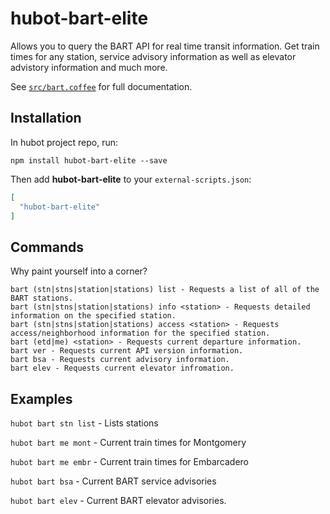 # hubot-bart-elite

Allows you to query the BART API for real time transit information.  Get train times for any station, service advisory information as well as elevator advistory information and much more.

See [`src/bart.coffee`](https://github.com/zpatten/hubot-bart-elite/blob/master/src/bart.coffee) for full documentation.

## Installation

In hubot project repo, run:

`npm install hubot-bart-elite --save`

Then add **hubot-bart-elite** to your `external-scripts.json`:

```json
[
  "hubot-bart-elite"
]
```
## Commands

Why paint yourself into a corner?

    bart (stn|stns|station|stations) list - Requests a list of all of the BART stations.
    bart (stn|stns|station|stations) info <station> - Requests detailed information on the specified station.
    bart (stn|stns|station|stations) access <station> - Requests access/neighborhood information for the specified station.
    bart (etd|me) <station> - Requests current departure information.
    bart ver - Requests current API version information.
    bart bsa - Requests current advisory information.
    bart elev - Requests current elevator infromation.

## Examples

`hubot bart stn list` - Lists stations

`hubot bart me mont` - Current train times for Montgomery

`hubot bart me embr` - Current train times for Embarcadero

`hubot bart bsa` - Current BART service advisories

`hubot bart elev` - Current BART elevator advisories.
